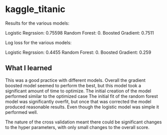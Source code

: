# kaggle_titanic

Results for the various models:

Logistic Regrssion: 0.75598
Random Forest:      0.
Boosted Gradient:   0.7511

Log loss for the various models:

Logistic Regrssion: 0.4455
Random Forest:      0.
Boosted Gradient:   0.259


## What I learned

This was a good practice with different models.  Overall the gradient boosted model seemed to perform the best, but this model took a significant amount of time to optimize.  The initial creation of the model performed similar to the optimized case  The initial fit of the random forest model was significantly overfit, but once that was corrected the model produced reasonable results.  Even though the logistic model was simple it performed well.

The nature of the cross validation meant there could be significant changes to the hyper parameters, with only small changes to the overall score.
